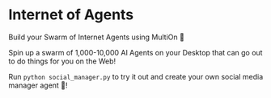# Internet of Agents

Build your Swarm of Internet Agents using MultiOn 🚀

Spin up a swarm of 1,000-10,000 AI Agents on your Desktop that can go out to do things for you on the Web! 


Run `python social_manager.py` to try it out and create your own social media manager agent 🤩!
